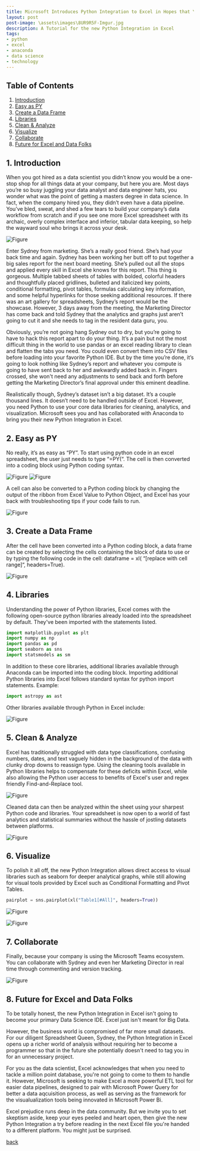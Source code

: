 ```yaml
---
title: Microsoft Introduces Python Integration to Excel in Hopes that You’ll Hate It Less
layout: post
post-image: \assets\images\8UR9R5F-Imgur.jpg
description: A Tutorial for the new Python Integration in Excel
tags:
- python
- excel
- anaconda
- data science
- technology
---
```


## Table of Contents

1. [Introduction](#1-introduction)
2. [Easy as PY](#2-easy-as-py)
3. [Create a Data Frame](#3-create-a-data-frame)
4. [Libraries](#4-libraries)
5. [Clean & Analyze](#5-clean-&-analyze)
6. [Visualize](#6-visualize)
7. [Collaborate](#7-collaborate)
8. [Future for Excel and Data Folks](#8-future-for-excel-and-data-folks)


## 1. Introduction

When you got hired as a data scientist you didn’t know you would be a one-stop shop for all things data at your company, but here you are. Most days you’re so busy juggling your data analyst and data engineer hats, you wonder what was the point of getting a masters degree in data science. In fact, when the company hired you, they didn’t even have a data pipeline. You’ve bled, sweat, and shed a few tears to build your company’s data workflow from scratch and if you see one more Excel spreadsheet with its archaic, overly complex interface and inferior, tabular data keeping, so help the wayward soul who brings it across your desk.

![Figure]({{site.url}}/assets/images/meme1.png)

Enter Sydney from marketing. She’s a really good friend. She’s had your back time and again. Sydney has been working her butt off to put together a big sales report for the next board meeting. She’s pulled out all the stops and applied every skill in Excel she knows for this report. This thing is gorgeous. Multiple tabbed sheets of tables with bolded, colorful headers and thoughtfully placed gridlines, bulleted and italicized key points, conditional formatting, pivot tables, formulas calculating key information, and some helpful hyperlinks for those seeking additional resources. If there was an art gallery for spreadsheets, Sydney’s report would be the showcase. However, 3 days away from the meeting, the Marketing Director has come back and told Sydney that the analytics and graphs just aren’t going to cut it and she needs to tag in the resident data guru, you.

Obviously, you’re not going hang Sydney out to dry, but you’re going to have to hack this report apart to do your thing. It’s a pain but not the most difficult thing in the world to use pandas or an excel reading library to clean and flatten the tabs you need. You could even convert them into CSV files before loading into your favorite Python IDE. But by the time you’re done, it’s going to look nothing like Sydney’s report and whatever you compute is going to have sent back to her and awkwardly added back in. Fingers crossed, she won't need any adjustments to send back and forth before getting the Marketing Director’s final approval under this eminent deadline.

Realistically though, Sydney’s dataset isn’t a big dataset. It’s a couple thousand lines. It doesn’t need to be handled outside of Excel. However, you need Python to use your core data libraries for cleaning, analytics, and visualization. Microsoft sees you and has collaborated with Anaconda to bring you their new Python Integration in Excel.


## 2. Easy as PY

No really, it’s as easy as “PY”. To start using python code in an excel spreadsheet, the user just needs to type “=PY(“. The cell is then
converted into a coding block using Python coding syntax.

![Figure]({{site.url}}/assets/images/Py1.png)
![Figure]({{site.url}}/assets/images/Py2.png)

A cell can also be converted to a Python coding block by changing the output of the ribbon from Excel Value to Python Object, and Excel has your back with troubleshooting tips if your code fails to run.

![Figure]({{site.url}}/assets/images/Py3.png)


## 3. Create a Data Frame

After the cell have been converted into a Python coding block, a data frame can be created by selecting the cells containing the block of data to use or by typing the following code in the cell: dataframe = xl( “[replace with cell range]“, headers=True). 

![Figure]({{site.url}}/assets/images/Py4.png)

## 4. Libraries

Understanding the power of Python libraries, Excel comes with the following open-source python libraries already loaded into the spreadsheet by default. They've been imported with the statements listed. 

```python
import matplotlib.pyplot as plt
import numpy as np
import pandas as pd
import seaborn as sns
import statsmodels as sm
```

In addition to these core libraries, additional libraries available through Anaconda can be imported into the coding block. Importing additional Python libraries into Excel follows standard syntax for python import statements. Example:

```python
import astropy as ast
```
Other libraries available through Python in Excel include:

![Figure]({{site.url}}/assets/images/chart1.png)

## 5. Clean & Analyze

Excel has traditionally struggled with data type classifications, confusing numbers, dates, and text vaguely hidden in the background of the data with clunky drop downs to reassign type. Using the cleaning tools available in Python libraries helps to compensate for these deficits within Excel, while also allowing the Python user access to benefits of Excel's user and regex friendly Find-and-Replace tool.

![Figure]({{site.url}}/assets/images/extract1.png)

Cleaned data can then be analyzed within the sheet using your sharpest Python code and libraries. Your spreadsheet is now open to a world of fast analytics and statistical summaries without the hassle of jostling datasets between platforms.

![Figure]({{site.url}}/assets/images/Py7.png)

## 6. Visualize

To polish it all off, the new Python Integration allows direct access to visual libraries such as seaborn for deeper analytical graphs, while still allowing for visual tools provided by Excel such as Conditional Formatting and Pivot Tables.

```python
pairplot = sns.pairplot(xl("Table1[#All]", headers=True))
```

![Figure]({{site.url}}/assets/images/Py5.png)

![Figure]({{site.url}}/assets/images/Py6.png)

## 7. Collaborate

Finally, because your company is using the Microsoft Teams ecosystem. You can collaborate with Sydney and even her Marketing Director in real time through commenting and version tracking.

![Figure]({{site.url}}/assets/images/Py8.png)

## 8. Future for Excel and Data Folks

To be totally honest, the new Python Integration in Excel isn't going to become your primary Data Science IDE. Excel just isn't meant for Big Data. 

However, the business world is compromised of far more small datasets. For our diligent Spreadsheet Queen, Sydney, the Python Integration in Excel opens up a richer world of analysis without requiring her to become a programmer so that in the future she potentially doesn't need to tag you in for an unnecessary project.

For you as the data scientist, Excel acknowledges that when you need to tackle a million point database, you're not going to come to them to handle it. However, Microsoft is seeking to make Excel a more powerful ETL tool for easier data pipelines, designed to pair with Microsoft Power Query for better a data aqcuisition process, as well as serving as the framework for the visualualization tools being innovated in Microsoft Power Bi. 

Excel prejudice runs deep in the data community. But we invite you to set skeptism aside, keep your eyes peeled and heart open, then give the new Python Integration a try before reading in the next Excel file you're handed to a different platform. You might just be surprised.

[back](../)